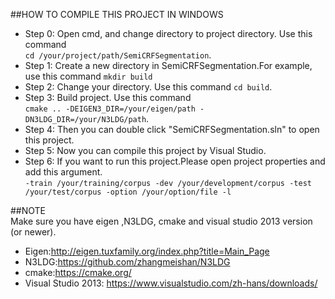 ##HOW TO COMPILE THIS PROJECT IN WINDOWS</br>
* Step 0: Open cmd, and change directory to project directory. Use this command </br> `cd /your/project/path/SemiCRFSegmentation`. </br>
* Step 1: Create a new directory in SemiCRFSegmentation.For example, use this command `mkdir build` </br>
* Step 2: Change your directory. Use this command `cd build`. </br>
* Step 3: Build project. Use this command </br> `cmake .. -DEIGEN3_DIR=/your/eigen/path -DN3LDG_DIR=/your/N3LDG/path`. </br>
* Step 4: Then you can double click "SemiCRFSegmentation.sln" to open this project. </br>
* Step 5: Now you can compile this project by Visual Studio. </br>
* Step 6: If you want to run this project.Please open project properties and add this argument. </br>
`-train /your/training/corpus -dev /your/development/corpus -test /your/test/corpus -option /your/option/file -l` </br>

##NOTE</br> 
Make sure you have eigen ,N3LDG, cmake and visual studio 2013 version (or newer). </br>
* Eigen:http://eigen.tuxfamily.org/index.php?title=Main_Page </br>
* N3LDG:https://github.com/zhangmeishan/N3LDG </br>
* cmake:https://cmake.org/</br>
* Visual Studio 2013: https://www.visualstudio.com/zh-hans/downloads/
